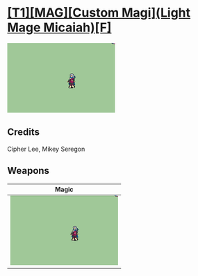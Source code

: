 # [\[T1\]\[MAG\]\[Custom Magi\]\(Light Mage Micaiah\)\[F\]](./)

<img src="./6.%20Magic/Magic_000.png" alt="[T1][MAG][Custom Magi](Light Mage Micaiah)[F] standing" />

## Credits

Cipher Lee, Mikey Seregon

## Weapons


|Magic |
|  :---: |
| <img alt="Magic animation" src="./6.%20Magic/Magic.gif" /> |
